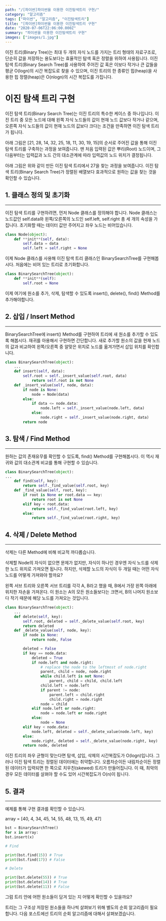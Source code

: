 ```yaml
---
path: "/[파이썬]파이썬을 이용한 이진탐색트리 구현/"
category: "알고리즘"
tags: ["파이썬", "알고리즘", "이진탐색트리"]
title: "[파이썬]파이썬을 이용한 이진탐색트리 구현"
date: "2020-07-06T22:06:00.000Z"
summary: "파이썬을 이용한 이진탐색트리 구현"
images: ["images/1.jpg"]
---
```


이진 트리(Binary Tree)는 최대 두 개의 자식 노드를 가지는 트리 형태의 자료구조로, 단순히 값을 저장하는 용도보다는 효율적인 탐색 혹은 정렬을 위하여 사용됩니다. 이진 탐색 트리(Binary Search Tree)를 사용하여 주어진 값 혹은 이보다 작거나 큰 값들을 평균 O(logn)의 시간 복잡도로 찾을 수 있으며, 이진 트리의 한 종류인 힙(heap)을 사용한 힙 정렬(heap)은 O(nlogn)의 시간 복잡도를 가집니다.

# 이진 탐색 트리 구현

이진 탐색 트리(Binary Search Tree)는 이진 트리의 특수한 케이스 중 하나입니다. 이진 트리 중 모든 노드에 대해 왼쪽 자식 노드들의 값이 현재 노드 값보다 작거나 같으며, 오른쪽 자식 노드들의 값이 현재 노드의 값보다 크다는 조건을 만족하면 이진 탐색 트리가 됩니다.

아래 그림은 [21, 28, 14, 32, 25, 18, 11, 30, 19, 15]의 순서로 주어진 값을 통해 이진 탐색 트리를 구축하는 과정을 보여줍니다. 맨 처음 입력된 값은 뿌리(Root) 노드이며, 그 다음부터는 입력값과 노드 간의 대소관계에 따라 입력값의 노드 위치가 결정됩니다.

아래 그림은 위와 같이 만든 이진 탐색 트리에서 27을 찾는 과정을 보여줍니다. 이진 탐색 트리(Binary Search Tree)가 정렬된 배열보다 효과적으로 원하는 값을 찾는 것을 확인할 수 있습니다.

## 1. 클래스 정의 및 초기화

---

이진 탐색 트리를 구현하려면, 먼저 Node 클래스를 정의해야 합니다. Node 클래스는 노드값인 self.data와 왼쪽/오른쪽의 노드인 self.left, self.right 총 세 개의 속성을 가집니다. 초기화할 때는 데이터 값만 주어지고 좌우 노드는 비어있습니다.

```python
class Node(object):
	def **init**(self, data):
		self.data = data
		self.left = self.right = None
```

이제 Node 클래스를 사용해 이진 탐색 트리 클래스인 BinarySearchTree를 구현해봅시다. 처음에는 비어 있는 트리로 초기화합니다.

```python
class BinarySearchTree(object):
	def **init**(self):
		self.root = None
```

이제 여기에 원소를 추가, 삭제, 탐색할 수 있도록 insert(), delete(), find() Method를 추가해야합니다.

## 2. 삽입 / Insert Method

---

BinarySearchTree에 insert() Method를 구현하여 트리에 새 원소를 추가할 수 있도록 해봅시다. 재귀를 아용해서 구현하면 간단합니다. 새로 추가할 원소의 값을 현재 노드의 값과 비교하여 왼쪽/오른쪽 중 알맞은 위치로 노드를 옮겨가면서 삽입 위치를 확인합니다.

```python
class BinarySearchTree(object):
	...
    def insert(self, data):
        self.root = self._insert_value(self.root, data)
            return self.root is not None
    def _insert_value(self, node, data):
        if node is None:
            node = Node(data)
        else:
            if data <= node.data:
                node.left = self._insert_value(node.left, data)
            else:
                node.right = self._insert_value(node.right, data)
        return node
```

## 3. 탐색 / Find Method

---

원하는 값의 존재유무를 확인할 수 있도록, find() Method를 구현해봅시다. 이 역시 재귀와 값의 대소관계 비교를 통해 구현할 수 있습니다.

```python
class BinarySearchTree(object):
...
    def find(self, key):
        return self._find_value(self.root, key)
    def _find_value(self, root, key):
        if root is None or root.data == key:
            return root is not None
        elif key < root.data:
            return self._find_value(root.left, key)
        else:
            return self._find_value(root.right, key)
```

## 4. 삭제 / Delete Method

---

삭제는 다른 Method에 비해 비교적 까다롭습니다.

삭제할 Node의 자식이 없으면 문제가 없지만, 자식이 하나인 경우엔 자식 노드를 삭제한 노드 위치로 가져오면 됩니다. 하지만, 삭제할 노드의 자식이 두 개일 때는 어떤 자식 노드를 어떻게 가져와야 할까요?

왼쪽 서브 트리와 오른쪽 서브 트리를 각각 A, B라고 했을 때, B에서 가장 왼쪽 아래에 위치한 자손을 가져온다. 이 원소는 A의 모든 원소들보다는 크면서, B의 나머지 원소보다 작기 때문에 해당 노드를 가져오는 것입니다.

```python
class BinarySearchTree(object):
	...
    def delete(self, key):
        self.root, deleted = self._delete_value(self.root, key)
        return deleted
    def _delete_value(self, node, key):
        if node is None:
            return node, False

        deleted = False
        if key == node.data:
            deleted = True
            if node.left and node.right:
                # replace the node to the leftmost of node.right
                parent, child = node, node.right
                while child.left is not None:
                    parent, child = child, child.left
                child.left = node.left
                if parent != node:
                    parent.left = child.right
                    child.right = node.right
                node = child
            elif node.left or node.right:
                node = node.left or node.right
            else:
                node = None
        elif key < node.data:
            node.left, deleted = self._delete_value(node.left, key)
        else:
            node.right, deleted = self._delete_value(node.right, key)
        return node, deleted
```

이진 트리의 좌우 균형이 맞는다면 탐색, 삽입, 삭제의 시간복잡도가 O(logn)입니다. 그러나 이진 탐색 트리는 정렬된 데이터에는 취약합니다. 오름차순이든 내림차순이든 정렬된 데이터가 입력되면 한 쪽으로 치우친(skewed) 트리가 만들어집니다. 이 때, 최악의 경우 모든 데이터를 살펴야 할 수도 있어 시간복잡도가 O(n)이 됩니다.

## 5. 결과

---

예제를 통해 구현 결과를 확인할 수 있습니다.

array = [40, 4, 34, 45, 14, 55, 48, 13, 15, 49, 47]

```python
bst = BinarySearchTree()
for x in array:
bst.insert(x)

# Find

print(bst.find(15)) # True
print(bst.find(17)) # False

# Delete

print(bst.delete(55)) # True
print(bst.delete(14)) # True
print(bst.delete(11)) # False
```

그럼 트리 안에 어떤 원소들이 담겨 있는 지 어떻게 확인할 수 있을까요?

트리는 그 구조상 저장된 원소들을 하나씩 살펴보기 위해 별도의 순회 알고리즘이 필요합니다. 다음 포스트에선 트리의 순회 알고리즘에 대해서 살펴보겠습니다.
